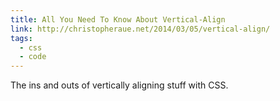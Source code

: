 ```yaml
---
title: All You Need To Know About Vertical-Align
link: http://christopheraue.net/2014/03/05/vertical-align/
tags:
  - css
  - code
---
```

The ins and outs of vertically aligning stuff with CSS.
